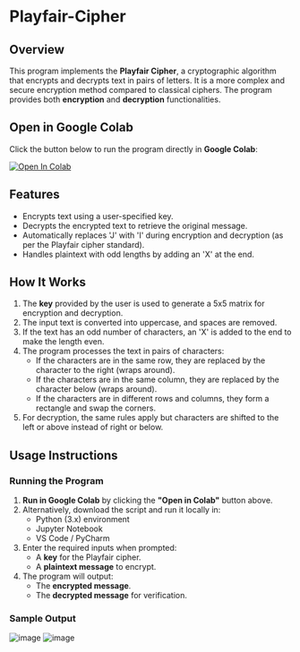 # Playfair-Cipher

## Overview
This program implements the **Playfair Cipher**, a cryptographic algorithm that encrypts and decrypts text in pairs of letters. It is a more complex and secure encryption method compared to classical ciphers. The program provides both **encryption** and **decryption** functionalities.

## Open in Google Colab
Click the button below to run the program directly in **Google Colab**:

[![Open In Colab](https://colab.research.google.com/assets/colab-badge.svg)](https://colab.research.google.com/github/leorasdsouza/Playfair-Cipher/blob/main/PlayfairCipher.ipynb)

## Features
- Encrypts text using a user-specified key.
- Decrypts the encrypted text to retrieve the original message.
- Automatically replaces 'J' with 'I' during encryption and decryption (as per the Playfair cipher standard).
- Handles plaintext with odd lengths by adding an 'X' at the end.

## How It Works
1. The **key** provided by the user is used to generate a 5x5 matrix for encryption and decryption.
2. The input text is converted into uppercase, and spaces are removed.
3. If the text has an odd number of characters, an 'X' is added to the end to make the length even.
4. The program processes the text in pairs of characters:
   - If the characters are in the same row, they are replaced by the character to the right (wraps around).
   - If the characters are in the same column, they are replaced by the character below (wraps around).
   - If the characters are in different rows and columns, they form a rectangle and swap the corners.
5. For decryption, the same rules apply but characters are shifted to the left or above instead of right or below.

## Usage Instructions

### Running the Program
1. **Run in Google Colab** by clicking the **"Open in Colab"** button above.
2. Alternatively, download the script and run it locally in:
   - Python (3.x) environment
   - Jupyter Notebook
   - VS Code / PyCharm
3. Enter the required inputs when prompted:
   - A **key** for the Playfair cipher.
   - A **plaintext message** to encrypt.
4. The program will output:
   - The **encrypted message**.
   - The **decrypted message** for verification.

### Sample Output
![image](https://github.com/user-attachments/assets/94b2b251-f57d-439a-b9bc-eede2e94497b)
![image](https://github.com/user-attachments/assets/9c384b0a-9f42-4ac1-bc8d-0e3306cd1ebc)



